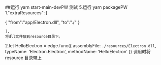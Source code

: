 ##运行 yarn start-main-devPW 测试 5.运行 yarn packagePW
1."extraResources": [
  
 {
"from":"app/Electron.dll",
"to":"./"
}

    ],
    将dll文件放到resource目录下。

2.let HelloElectron = edge.func({
assemblyFile: `./resources/Electron.dll`,
typeName: 'Electron.Electron',
methodName: 'HelloElectron'
})
调用时将 resource 目录带上
